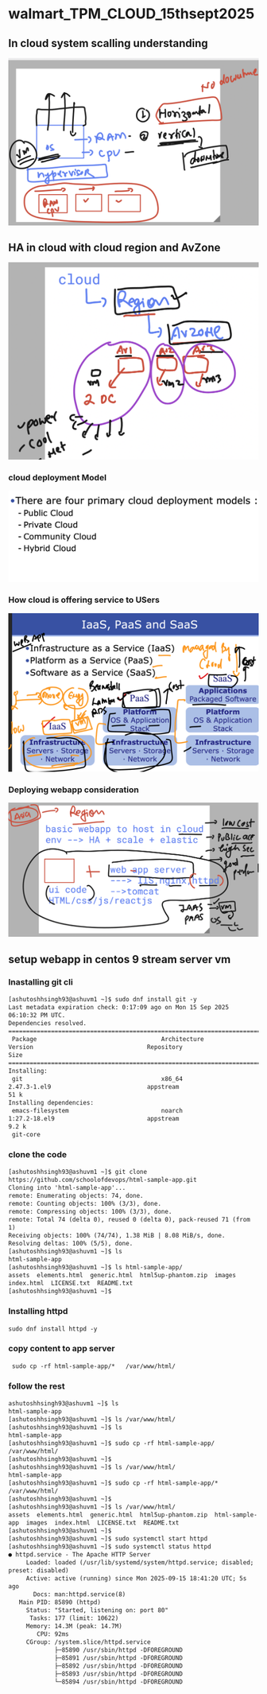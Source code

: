 # walmart_TPM_CLOUD_15thsept2025

## In cloud system  scalling understanding 

<img src="scale1.png">

## HA in cloud with cloud region and AvZone 

<img src="scale2.png">

### cloud deployment Model 

<img src="model1.png">

### How cloud is offering service to USers

<img src="model2.png">

### Deploying webapp consideration 

<img src="model3.png">

## setup webapp in centos 9 stream server vm 

### Inastalling git cli 

```
[ashutoshhsingh93@ashuvm1 ~]$ sudo dnf install git -y 
Last metadata expiration check: 0:17:09 ago on Mon 15 Sep 2025 06:10:32 PM UTC.
Dependencies resolved.
===============================================================================================================================================
 Package                                   Architecture              Version                                Repository                    Size
===============================================================================================================================================
Installing:
 git                                       x86_64                    2.47.3-1.el9                           appstream                     51 k
Installing dependencies:
 emacs-filesystem                          noarch                    1:27.2-18.el9                          appstream                    9.2 k
 git-core                    

 ```

 ### clone the code 

 ```
 [ashutoshhsingh93@ashuvm1 ~]$ git clone https://github.com/schoolofdevops/html-sample-app.git
Cloning into 'html-sample-app'...
remote: Enumerating objects: 74, done.
remote: Counting objects: 100% (3/3), done.
remote: Compressing objects: 100% (3/3), done.
remote: Total 74 (delta 0), reused 0 (delta 0), pack-reused 71 (from 1)
Receiving objects: 100% (74/74), 1.38 MiB | 8.08 MiB/s, done.
Resolving deltas: 100% (5/5), done.
[ashutoshhsingh93@ashuvm1 ~]$ ls
html-sample-app
[ashutoshhsingh93@ashuvm1 ~]$ ls html-sample-app/
assets  elements.html  generic.html  html5up-phantom.zip  images  index.html  LICENSE.txt  README.txt
[ashutoshhsingh93@ashuvm1 ~]$ 

```

### Installing httpd 

```
sudo dnf install httpd -y 

```

### copy content to app server


```
 sudo cp -rf html-sample-app/*   /var/www/html/
```

### follow the rest 

```
ashutoshhsingh93@ashuvm1 ~]$ ls
html-sample-app
[ashutoshhsingh93@ashuvm1 ~]$ ls /var/www/html/
[ashutoshhsingh93@ashuvm1 ~]$ ls
html-sample-app
[ashutoshhsingh93@ashuvm1 ~]$ sudo cp -rf html-sample-app/   /var/www/html/
[ashutoshhsingh93@ashuvm1 ~]$ 
[ashutoshhsingh93@ashuvm1 ~]$ ls /var/www/html/
html-sample-app
[ashutoshhsingh93@ashuvm1 ~]$ sudo cp -rf html-sample-app/*   /var/www/html/
[ashutoshhsingh93@ashuvm1 ~]$ 
[ashutoshhsingh93@ashuvm1 ~]$ ls /var/www/html/
assets  elements.html  generic.html  html5up-phantom.zip  html-sample-app  images  index.html  LICENSE.txt  README.txt
[ashutoshhsingh93@ashuvm1 ~]$ 
[ashutoshhsingh93@ashuvm1 ~]$ sudo systemctl start httpd
[ashutoshhsingh93@ashuvm1 ~]$ sudo systemctl status httpd
● httpd.service - The Apache HTTP Server
     Loaded: loaded (/usr/lib/systemd/system/httpd.service; disabled; preset: disabled)
     Active: active (running) since Mon 2025-09-15 18:41:20 UTC; 5s ago
       Docs: man:httpd.service(8)
   Main PID: 85890 (httpd)
     Status: "Started, listening on: port 80"
      Tasks: 177 (limit: 10622)
     Memory: 14.3M (peak: 14.7M)
        CPU: 92ms
     CGroup: /system.slice/httpd.service
             ├─85890 /usr/sbin/httpd -DFOREGROUND
             ├─85891 /usr/sbin/httpd -DFOREGROUND
             ├─85892 /usr/sbin/httpd -DFOREGROUND
             ├─85893 /usr/sbin/httpd -DFOREGROUND
             └─85894 /usr/sbin/httpd -DFOREGROUND
```